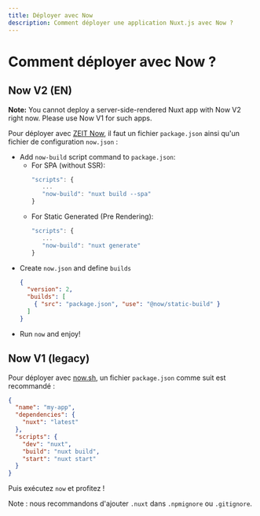 ```yaml
---
title: Déployer avec Now
description: Comment déployer une application Nuxt.js avec Now ?
---
```


# Comment déployer avec Now ?

## Now V2 (EN)

**Note:** You cannot deploy a server-side-rendered Nuxt app with Now V2 right now. Please use Now V1 for such apps.

Pour déployer avec [ZEIT Now](https://zeit.co/now), il faut un fichier `package.json` ainsi qu'un fichier de configuration `now.json` :

* Add `now-build` script command to `package.json`:
  * For SPA (without SSR):
    ```js
    "scripts": {
       ...
       "now-build": "nuxt build --spa"
    }
    ```
  * For Static Generated (Pre Rendering):
    ```js
    "scripts": {
       ...
       "now-build": "nuxt generate"
    }
    ```
* Create `now.json` and define `builds`
  ```json
  {
    "version": 2,
    "builds": [
      { "src": "package.json", "use": "@now/static-build" }
    ]
  }
  ```
* Run `now` and enjoy!

## Now V1 (legacy)

Pour déployer avec [now.sh](https://zeit.co/now), un fichier `package.json` comme suit est recommandé :

```json
{
  "name": "my-app",
  "dependencies": {
    "nuxt": "latest"
  },
  "scripts": {
    "dev": "nuxt",
    "build": "nuxt build",
    "start": "nuxt start"
  }
}
```

Puis exécutez `now` et profitez !

Note : nous recommandons d'ajouter `.nuxt` dans `.npmignore` ou `.gitignore`.
